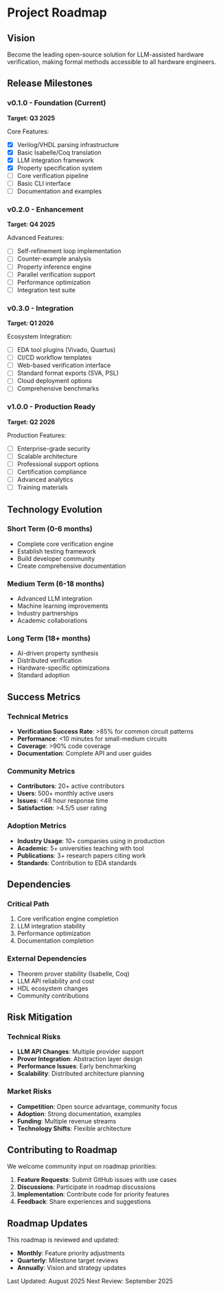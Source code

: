 # Project Roadmap

## Vision
Become the leading open-source solution for LLM-assisted hardware verification, making formal methods accessible to all hardware engineers.

## Release Milestones

### v0.1.0 - Foundation (Current)
**Target: Q3 2025**

Core Features:
- [x] Verilog/VHDL parsing infrastructure
- [x] Basic Isabelle/Coq translation
- [x] LLM integration framework
- [x] Property specification system
- [ ] Core verification pipeline
- [ ] Basic CLI interface
- [ ] Documentation and examples

### v0.2.0 - Enhancement
**Target: Q4 2025**

Advanced Features:
- [ ] Self-refinement loop implementation
- [ ] Counter-example analysis
- [ ] Property inference engine
- [ ] Parallel verification support
- [ ] Performance optimization
- [ ] Integration test suite

### v0.3.0 - Integration
**Target: Q1 2026**

Ecosystem Integration:
- [ ] EDA tool plugins (Vivado, Quartus)
- [ ] CI/CD workflow templates
- [ ] Web-based verification interface
- [ ] Standard format exports (SVA, PSL)
- [ ] Cloud deployment options
- [ ] Comprehensive benchmarks

### v1.0.0 - Production Ready
**Target: Q2 2026**

Production Features:
- [ ] Enterprise-grade security
- [ ] Scalable architecture
- [ ] Professional support options
- [ ] Certification compliance
- [ ] Advanced analytics
- [ ] Training materials

## Technology Evolution

### Short Term (0-6 months)
- Complete core verification engine
- Establish testing framework
- Build developer community
- Create comprehensive documentation

### Medium Term (6-18 months)
- Advanced LLM integration
- Machine learning improvements
- Industry partnerships
- Academic collaborations

### Long Term (18+ months)
- AI-driven property synthesis
- Distributed verification
- Hardware-specific optimizations
- Standard adoption

## Success Metrics

### Technical Metrics
- **Verification Success Rate**: >85% for common circuit patterns
- **Performance**: <10 minutes for small-medium circuits
- **Coverage**: >90% code coverage
- **Documentation**: Complete API and user guides

### Community Metrics
- **Contributors**: 20+ active contributors
- **Users**: 500+ monthly active users
- **Issues**: <48 hour response time
- **Satisfaction**: >4.5/5 user rating

### Adoption Metrics
- **Industry Usage**: 10+ companies using in production
- **Academic**: 5+ universities teaching with tool
- **Publications**: 3+ research papers citing work
- **Standards**: Contribution to EDA standards

## Dependencies

### Critical Path
1. Core verification engine completion
2. LLM integration stability
3. Performance optimization
4. Documentation completion

### External Dependencies
- Theorem prover stability (Isabelle, Coq)
- LLM API reliability and cost
- HDL ecosystem changes
- Community contributions

## Risk Mitigation

### Technical Risks
- **LLM API Changes**: Multiple provider support
- **Prover Integration**: Abstraction layer design
- **Performance Issues**: Early benchmarking
- **Scalability**: Distributed architecture planning

### Market Risks
- **Competition**: Open source advantage, community focus
- **Adoption**: Strong documentation, examples
- **Funding**: Multiple revenue streams
- **Technology Shifts**: Flexible architecture

## Contributing to Roadmap

We welcome community input on roadmap priorities:

1. **Feature Requests**: Submit GitHub issues with use cases
2. **Discussions**: Participate in roadmap discussions
3. **Implementation**: Contribute code for priority features
4. **Feedback**: Share experiences and suggestions

## Roadmap Updates

This roadmap is reviewed and updated:
- **Monthly**: Feature priority adjustments
- **Quarterly**: Milestone target reviews  
- **Annually**: Vision and strategy updates

Last Updated: August 2025
Next Review: September 2025